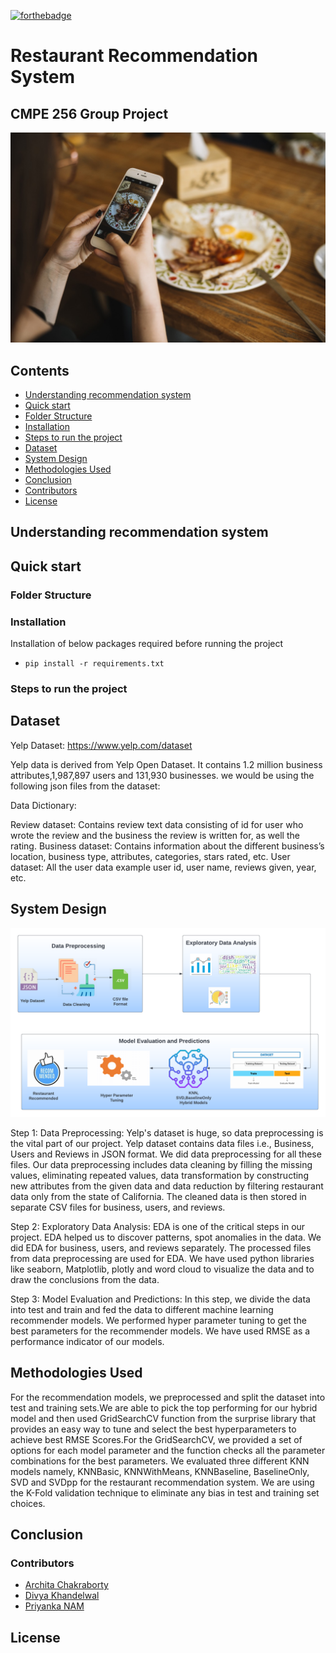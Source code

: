 [![forthebadge](https://forthebadge.com/images/badges/made-with-python.svg)](https://forthebadge.com)

# Restaurant Recommendation System

## CMPE 256 Group Project

![](/5.Archive/images/restaurant_image_header.jpeg)

## Contents

- [Understanding recommendation system](#understanding-recommendation-system)
- [Quick start](#quick-start)
- [Folder Structure](#folder-structure)
- [Installation](#installation)
- [Steps to run the project](#steps-to-run-the-project)
- [Dataset](#Dataset)
- [System Design](#system-design)
- [Methodologies Used](#medthologies-used)
- [Conclusion](#Conclusion)
- [Contributors](#Contributors)
- [License](#License)

## Understanding recommendation system

## Quick start

### Folder Structure

### Installation

Installation of below packages required before running the project

- `pip install -r requirements.txt`

### Steps to run the project

## Dataset

Yelp Dataset: https://www.yelp.com/dataset

Yelp data is derived from Yelp Open Dataset. It contains 1.2 million business attributes,1,987,897 users and 131,930 businesses. we would be using the following json files from the dataset:

Data Dictionary:

Review dataset: Contains review text data consisting of id for user who wrote the review and the business the review is written for, as well the rating.
Business dataset: Contains information about the different business’s location, business type, attributes, categories, stars rated, etc.
User dataset: All the user data example user id, user name, reviews given, year, etc.

## System Design

![](/5.Archive/images/system_design.png)

Step 1: Data Preprocessing:
Yelp's dataset is huge, so data preprocessing is the vital part of our project. Yelp dataset contains data files i.e., Business, Users and Reviews in JSON format. We did data preprocessing for all these files. Our data preprocessing includes data cleaning by filling the missing values, eliminating repeated values, data transformation by constructing new attributes from the given data and data reduction by filtering restaurant data only from the state of California. The cleaned data is then stored in separate CSV files for business, users, and reviews.

Step 2: Exploratory Data Analysis:
EDA is one of the critical steps in our project. EDA helped us to discover patterns, spot anomalies in the data. We did EDA for business, users, and reviews separately. The processed files from data preprocessing are used for EDA. We have used python libraries like seaborn, Matplotlib, plotly and word cloud to visualize the data and to draw the conclusions from the data.

Step 3: Model Evaluation and Predictions:
In this step, we divide the data into test and train and fed the data to different machine learning recommender models. We performed hyper parameter tuning to get the best parameters for the recommender models. We have used RMSE as a performance indicator of our models.

## Methodologies Used

For the recommendation models, we preprocessed and split the dataset into test and training sets.We are able to pick the top performing for our hybrid model and then used GridSearchCV function from the surprise library that provides an easy way to tune and select the best hyperparameters to achieve best RMSE Scores.For the GridSearchCV, we provided a set of options for each model parameter and the function checks all the parameter combinations for the best parameters.  We evaluated three different KNN models namely, KNNBasic, KNNWithMeans, KNNBaseline, BaselineOnly, SVD and SVDpp for the restaurant recommendation system. We are using the K-Fold validation technique to eliminate any bias in test and training set choices. 

## Conclusion

### Contributors

- [Archita Chakraborty](https://github.com/Archita22ind)
- [Divya Khandelwal](https://github.com/divyaKh)
- [Priyanka NAM](https://github.com/Priyanka-NAM)

## License
